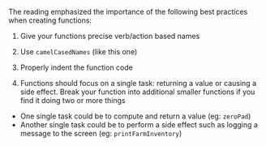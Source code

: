 The reading emphasized the importance of the following best practices when creating functions:

1. Give your functions precise verb/action based names

2. Use ```camelCasedNames``` (like this one)

3. Properly indent the function code

4. Functions should focus on a single task: returning a value or causing a side effect. Break your function into additional smaller functions if you find it doing two or more things
* One single task could be to compute and return a value (eg: ```zeroPad```)
* Another single task could be to perform a side effect such as logging a message to the screen (eg: ```printFarmInventory```)